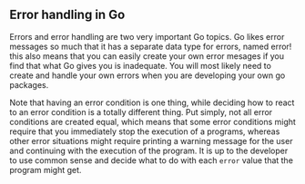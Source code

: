 ## Error handling in Go

Errors and error handling are two very important Go topics. Go likes error
messages so much that it has a separate data type for errors, named error!
this also means that you can easily create your own error mesages if you find
that what Go gives you is inadequate. You will most likely need to create and
handle your own errors when you are developing your own go packages.

Note that having an error condition is one thing, while deciding how to react
to an error condition is a totally different thing. Put simply, not all error
conditions are created equal, which means that some error conditions might
require that you immediately stop the execution of a programs, whereas other
error situations might require printing a warning message for the user and
continuing with the execution of the program. It is up to the developer to use
common sense and decide what to do with each `error` value that the program
might get.


